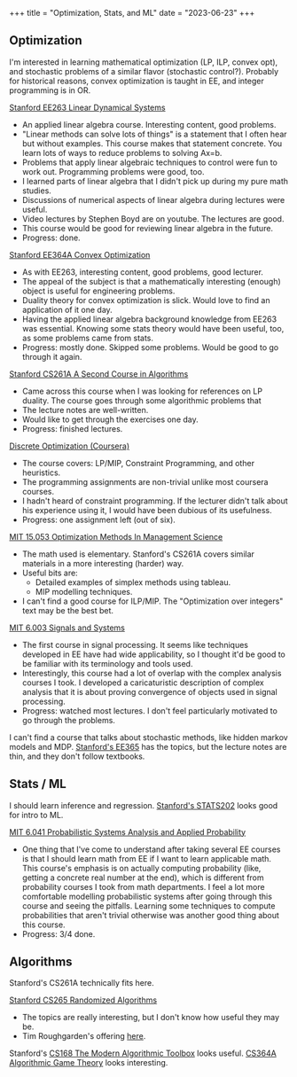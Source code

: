 +++
title = "Optimization, Stats, and ML"
date = "2023-06-23"
+++

## Optimization

I'm interested in learning mathematical optimization (LP, ILP, convex opt), and stochastic problems of a similar flavor (stochastic control?).
Probably for historical reasons, convex optimization is taught in EE, and integer programming is in OR.

[Stanford EE263 Linear Dynamical Systems](https://see.stanford.edu/Course/EE263)
- An applied linear algebra course. Interesting content, good problems.
- "Linear methods can solve lots of things" is a statement that I often hear but without examples.
    This course makes that statement concrete.
    You learn lots of ways to reduce problems to solving Ax=b.
- Problems that apply linear algebraic techniques to control were fun to work out.
    Programming problems were good, too.
- I learned parts of linear algebra that I didn't pick up during my pure math studies.
- Discussions of numerical aspects of linear algebra during lectures were useful.
- Video lectures by Stephen Boyd are on youtube. The lectures are good.
- This course would be good for reviewing linear algebra in the future.
- Progress: done.

[Stanford EE364A Convex Optimization](https://see.stanford.edu/Course/EE364A)
- As with EE263, interesting content, good problems, good lecturer.
- The appeal of the subject is that a mathematically interesting (enough) object is useful for engineering problems.
- Duality theory for convex optimization is slick.
    Would love to find an application of it one day.
- Having the applied linear algebra background knowledge from EE263 was essential.
    Knowing some stats theory would have been useful, too, as some problems came from stats.
- Progress: mostly done. Skipped some problems. Would be good to go through it again.

[Stanford CS261A A Second Course in Algorithms](https://timroughgarden.org/w16/w16.html)
- Came across this course when I was looking for references on LP duality.
    The course goes through some algorithmic problems that 
- The lecture notes are well-written.
- Would like to get through the exercises one day.
- Progress: finished lectures.

[Discrete Optimization (Coursera)](https://www.coursera.org/learn/discrete-optimization)
- The course covers: LP/MIP, Constraint Programming, and other heuristics.
- The programming assignments are non-trivial unlike most coursera courses.
- I hadn't heard of constraint programming. If the lecturer didn't talk about his experience using it, I would have been dubious of its usefulness.
- Progress: one assignment left (out of six).

[MIT 15.053 Optimization Methods In Management Science](https://ocw.mit.edu/courses/15-053-optimization-methods-in-management-science-spring-2013/)
- The math used is elementary.
    Stanford's CS261A covers similar materials in a more interesting (harder) way.
- Useful bits are:
    * Detailed examples of simplex methods using tableau.
    * MIP modelling techniques.
- I can't find a good course for ILP/MIP. The "Optimization over integers" text may be the best bet.

[MIT 6.003 Signals and Systems](https://ocw.mit.edu/courses/6-003-signals-and-systems-fall-2011/)
- The first course in signal processing.
    It seems like techniques developed in EE have had wide applicability, so I thought it'd be good to be familiar with its terminology and tools used.
- Interestingly, this course had a lot of overlap with the complex analysis courses I took.
    I developed a caricaturistic description of complex analysis that it is about proving convergence of objects used in signal processing.
- Progress: watched most lectures. I don't feel particularly motivated to go through the problems.

I can't find a course that talks about stochastic methods, like hidden markov models and MDP.
[Stanford's EE365](https://web.stanford.edu/class/ee365/index.html) has the topics, but the lecture notes are thin, and they don't follow textbooks.

## Stats / ML

I should learn inference and regression.
[Stanford's STATS202](https://web.stanford.edu/class/stats202/intro.html) looks good for intro to ML.

[MIT 6.041 Probabilistic Systems Analysis and Applied Probability](https://ocw.mit.edu/courses/6-041-probabilistic-systems-analysis-and-applied-probability-fall-2010/)
- One thing that I've come to understand after taking several EE courses is that I should learn math from EE if I want to learn applicable math.
    This course's emphasis is on actually computing probability (like, getting a concrete real number at the end), which is different from probability courses I took from math departments.
    I feel a lot more comfortable modelling probabilistic systems after going through this course and seeing the pitfalls.
    Learning some techniques to compute probabilities that aren't trivial otherwise was another good thing about this course.
- Progress: 3/4 done.

## Algorithms

Stanford's CS261A technically fits here.

[Stanford CS265 Randomized Algorithms](https://www.youtube.com/watch?v=9DnWi8IWr24&list=PLkvhuSoxwjI_JL7GYcJHK7-EK55t0KYGO&ab_channel=MaryWootters)
- The topics are really interesting, but I don't know how useful they may be.
- Tim Roughgarden's offering [here](https://timroughgarden.org/f19/f19.html).

Stanford's [CS168 The Modern Algorithmic Toolbox](https://web.stanford.edu/class/cs168/) looks useful.
[CS364A Algorithmic Game Theory](https://timroughgarden.org/f13/f13.html) looks interesting.
